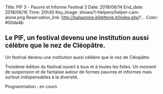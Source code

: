 Title: PIF 3 - Pauvre et Informe Festival 3
Date: 2018/06/14
End_date: 2018/06/16
Time: 20h30
Key_image: shows/1-Helpers/helper-cam-alone.png
Reservation_link: http://balsamine.billetterie.it/index.php?...
Color: #00da4b


## Le PIF, un festival devenu une institution aussi célèbre que le nez de Cléopâtre.

Un festival devenu une institution aussi célèbre que le nez de Cléopâtre.

Troisième édition du festival ouvert à tous et à toutes les folies. Un moment de suspension et de fantaisie autour de formes pauvres et informes mais surtout indispensables à la diversité.

Programmation
:   en cours
